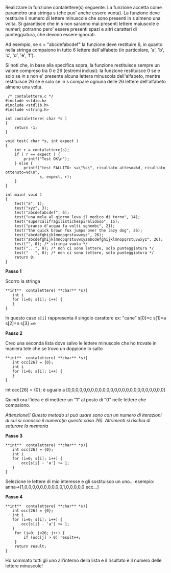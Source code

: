   
   Realizzare la funzione contalettere(s) seguente. La funzione
   accetta come parametro una stringa s (che puo' anche essere
   vuota). La funzione deve restituire il numero di lettere minuscole
   che sono presenti in s almeno una volta. Si garantisce che in s non
   saranno mai presenti lettere maiuscole e numeri; potranno pero'
   essere presenti spazi e altri caratteri di punteggiatura, che
   devono essere ignorati.

   Ad esempio, se s = "abcdefabcdef" la funzione deve restituire 6, in
   quanto nella stringa compaiono in tutto 6 lettere dell'alfabeto (in
   particolare, 'a', 'b', 'c', 'd', 'e', 'f').

   Si noti che, in base alla specifica sopra, la funzione restituisce
   sempre un valore compreso tra 0 e 26 (estremi inclusi): la funzione
   restituisce 0 se e solo se in s non e' presente alcuna lettera
   minuscola dell'alfabeto, mentre restituisce 26 se e solo se in s
   compare ognuna delle 26 lettere dell'alfabeto almeno una volta.


     /* contalettere.c */
    #include <stdio.h>
    #include <stdlib.h>
    #include <string.h>
    
    int contalettere( char *s )
    {
        return -1;
    }
    
    void test( char *s, int expect )
    {
        int r = contalettere(s);
        if ( r == expect ) {
            printf("Test OK\n");
        } else {
            printf("test FALLITO: s=\"%s\", risultato atteso=%d, risultato ottenuto=%d\n",
                   s, expect, r);
        }
    }
    
    int main( void )
    {
        test("a", 1);
        test("xyz", 3);
        test("abcdefabcdef", 6);
        test("una mela al giorno leva il medico di torno", 14);
        test("supercalifragilistichespiralidoso", 15);
        test("pranzo d'acqua fa volti sghembi", 21);
        test("the quick brown fox jumps over the lazy dog", 26);
        test("abcdefghijklmnopqrstuvwxyz", 26);
        test("abcdefghijklmnopqrstuvwxyzabcdefghijklmnopqrstuvwxyz", 26);
        test("", 0); /* stringa vuota */
        test("...", 0); /* non ci sono lettere, solo punteggiatura */
        test("   ", 0); /* non ci sono lettere, solo punteggiatura */
        return 0;
    }


**Passo 1**

Scorro la stringa 

    **int**  contalettere( **char** *s){ 
       int i
       for (i=0; s[i]; i++) {
       }
    } 
In questo caso `s[i]` rappresenta il singolo carattere
ex: "cane"
s[0]=c
s[1]=a
s[2]=n
s[3] =e

**Passo 2**

Creo una seconda lista dove salvo le lettere minuscole che ho trovate in maniera tele che se trovo un doppione lo salto

    **int**  contalettere( **char** *s){ 
       int occ[26] = {0}; 
       int i
       for (i=0; s[i]; i++) {
       }
    }


int occ[26] = {0}; è uguale a [0,0,0,0,0,0,0,0,0,0,0,0,0,0,0,0,0,0,0,0,0,0,0,0,0]

Quindi ora l'idea è di mettere un "1" al posto di "0" nelle lettere che compaiono.


*Attenzione!!* 
*Questo metodo si può usare sono con un numero di iterazioni di cui si conosce il numero(in questo caso 26). Altrimenti si rischia di saturare la memoria* 

**Passo 3**

    **int**  contalettere( **char** *s){ 
       int occ[26] = {0}; 
       int i
       for (i=0; s[i]; i++) {
	       occ[s[i] - 'a'] += 1;
       }
    }
Selezione le lettere di mio interesse e gli sostituisco un uno...
esempio:
anna->[1,0,0,0,0,0,0,0,0,0,0,1,0,0,0,0,0 ecc...]

**Passo 4**

    **int**  contalettere( **char** *s){ 
       int occ[26] = {0}; 
       int i
       for (i=0; s[i]; i++) {
	       occ[s[i] - 'a'] += 1;
       }
	    for (j=0; j<26; j++) {
	        if (occ[j] > 0) result++;
	    }
	    return result;
    }

Ho sommato tutti gli uno all'interno della lista e il risultato è il numero delle lettere minuscole!



